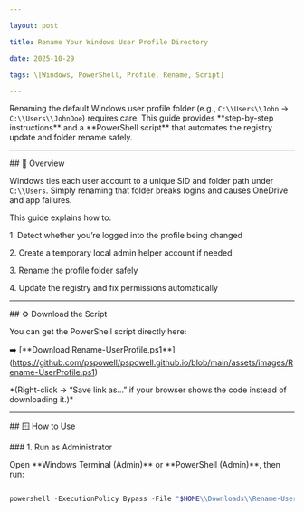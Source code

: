 ```yaml
---

layout: post

title: Rename Your Windows User Profile Directory

date: 2025-10-29

tags: \[Windows, PowerShell, Profile, Rename, Script]

---
```




Renaming the default Windows user profile folder (e.g., `C:\\Users\\John` → `C:\\Users\\JohnDoe`) requires care. This guide provides \*\*step-by-step instructions\*\* and a \*\*PowerShell script\*\* that automates the registry update and folder rename safely.



---



\## 🧭 Overview



Windows ties each user account to a unique SID and folder path under `C:\\Users`. Simply renaming that folder breaks logins and causes OneDrive and app failures.  

This guide explains how to:



1\. Detect whether you’re logged into the profile being changed  

2\. Create a temporary local admin helper account if needed  

3\. Rename the profile folder safely  

4\. Update the registry and fix permissions automatically  



---



\## ⚙️ Download the Script



You can get the PowerShell script directly here:



➡️ \[\*\*Download Rename-UserProfile.ps1\*\*](https://github.com/pspowell/pspowell.github.io/blob/main/assets/images/Rename-UserProfile.ps1)



\*(Right-click → “Save link as…” if your browser shows the code instead of downloading it.)\*



---



\## 🪟 How to Use



\### 1. Run as Administrator



Open \*\*Windows Terminal (Admin)\*\* or \*\*PowerShell (Admin)\*\*, then run:



```powershell

powershell -ExecutionPolicy Bypass -File "$HOME\\Downloads\\Rename-UserProfile.ps1"



